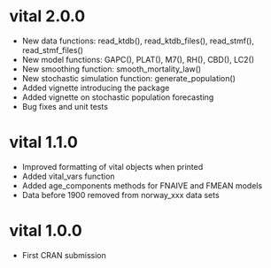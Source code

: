 # vital 2.0.0

* New data functions: read_ktdb(), read_ktdb_files(), read_stmf(), read_stmf_files()
* New model functions: GAPC(), PLAT(), M7(), RH(), CBD(), LC2()
* New smoothing function: smooth_mortality_law()
* New stochastic simulation function: generate_population()
* Added vignette introducing the package
* Added vignette on stochastic population forecasting
* Bug fixes and unit tests

# vital 1.1.0

* Improved formatting of vital objects when printed
* Added vital_vars function
* Added age_components methods for FNAIVE and FMEAN models
* Data before 1900 removed from norway_xxx data sets

# vital 1.0.0

* First CRAN submission
